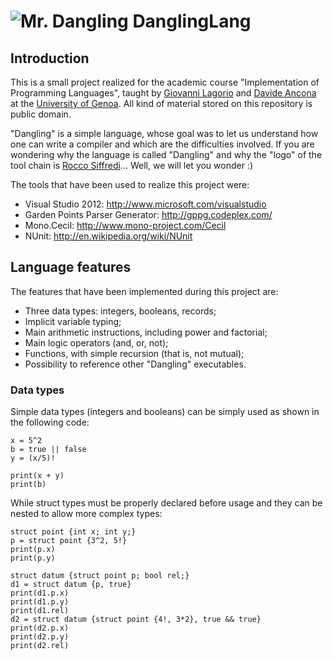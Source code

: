 ![Mr. Dangling](http://pomma89.altervista.org/danglinglang/rocco.png "Rocco Siffredi") DanglingLang
===================================================================================================

Introduction
------------

This is a small project realized for the academic course "Implementation of Programming Languages", taught by [Giovanni Lagorio](http://www.disi.unige.it/person/LagorioG/) and [Davide Ancona](http://www.disi.unige.it/person/AnconaD/) at the [University of Genoa](http://www.dibris.unige.it/index.php). All kind of material stored on this repository is public domain.

"Dangling" is a simple language, whose goal was to let us understand how one can write a compiler and which are the difficulties involved. If you are wondering why the language is called "Dangling" and why the "logo" of the tool chain is [Rocco Siffredi](http://it.wikipedia.org/wiki/Rocco_Siffredi)... Well, we will let you wonder :)

The tools that have been used to realize this project were:
* Visual Studio 2012: http://www.microsoft.com/visualstudio
* Garden Points Parser Generator: http://gppg.codeplex.com/
* Mono.Cecil: http://www.mono-project.com/Cecil
* NUnit: http://en.wikipedia.org/wiki/NUnit

Language features
-----------------

The features that have been implemented during this project are:
* Three data types: integers, booleans, records;
* Implicit variable typing;
* Main arithmetic instructions, including power and factorial;
* Main logic operators (and, or, not);
* Functions, with simple recursion (that is, not mutual);
* Possibility to reference other "Dangling" executables.

### Data types

Simple data types (integers and booleans) can be simply used as shown in the following code:

```
x = 5^2
b = true || false
y = (x/5)!

print(x + y)
print(b)
```

While struct types must be properly declared before usage and they can be nested to allow more complex types:

```
struct point {int x; int y;}
p = struct point {3^2, 5!}
print(p.x)
print(p.y)

struct datum {struct point p; bool rel;}
d1 = struct datum {p, true}
print(d1.p.x)
print(d1.p.y)
print(d1.rel)
d2 = struct datum {struct point {4!, 3*2}, true && true}
print(d2.p.x)
print(d2.p.y)
print(d2.rel)
```
